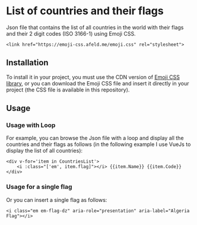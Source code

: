 # List of countries and their flags
Json file that contains the list of all countries in the world with their flags and their 2 digit codes (ISO 3166-1) using Emoji CSS.

```
<link href="https://emoji-css.afeld.me/emoji.css" rel="stylesheet">
```


## Installation

To install it in your project, you must use the CDN version of [Emoji CSS library](https://emoji-css.afeld.me/), or you can download the Emoji CSS file and insert it directly in your project (the CSS file is available in this repository).

## Usage

### Usage with Loop

For example, you can browse the Json file with a loop and display all the countries and their flags as follows (in the following example I use VueJs to display the list of all countries):

```
<div v-for='item in CountriesList'>
    <i :class="['em', item.flag]"></i> {{item.Name}} {{item.Code}}
</div>
```

### Usage for a single flag

Or you can insert a single flag as follows: 

```
<i class="em em-flag-dz" aria-role="presentation" aria-label="Algeria Flag"></i>
```